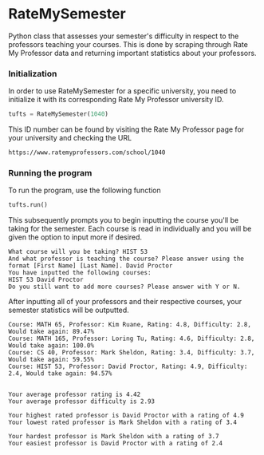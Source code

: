 # RateMySemester
Python class that assesses your semester's difficulty in respect to the professors teaching your courses. This is done by scraping through Rate My Professor data and returning important statistics about your professors.
### Initialization
In order to use RateMySemester for a specific university, you need to initialize it with its corresponding Rate My Professor university ID.
```python
tufts = RateMySemester(1040)
```
This ID number can be found by visiting the Rate My Professor page for your university and checking the URL
```html
https://www.ratemyprofessors.com/school/1040
```
### Running the program
To run the program, use the following function
```python
tufts.run()
```
This subsequently prompts you to begin inputting the course you'll be taking for the semester. Each course is read in individually and you will be given the option to input more if desired.
```
What course will you be taking? HIST 53 
And what professor is teaching the course? Please answer using the format [First Name] [Last Name]. David Proctor
You have inputted the following courses:
HIST 53 David Proctor
Do you still want to add more courses? Please answer with Y or N.
```
After inputting all of your professors and their respective courses, your semester statistics will be outputted.
```
Course: MATH 65, Professor: Kim Ruane, Rating: 4.8, Difficulty: 2.8, Would take again: 89.47%
Course: MATH 165, Professor: Loring Tu, Rating: 4.6, Difficulty: 2.8, Would take again: 100.0%
Course: CS 40, Professor: Mark Sheldon, Rating: 3.4, Difficulty: 3.7, Would take again: 59.55%
Course: HIST 53, Professor: David Proctor, Rating: 4.9, Difficulty: 2.4, Would take again: 94.57%


Your average professor rating is 4.42
Your average professor difficulty is 2.93 

Your highest rated professor is David Proctor with a rating of 4.9
Your lowest rated professor is Mark Sheldon with a rating of 3.4 

Your hardest professor is Mark Sheldon with a rating of 3.7
Your easiest professor is David Proctor with a rating of 2.4
```
